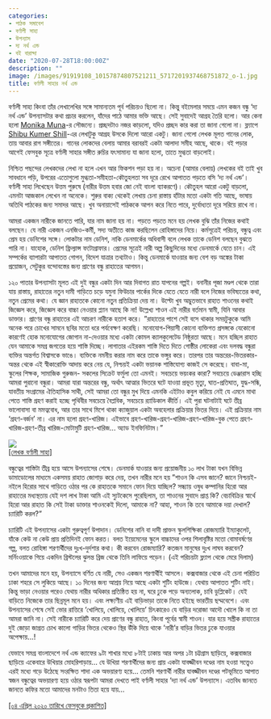 ```yaml
---
categories:
- পাঠক সমাবেশ
- বর্ণালী সাহা
- উপন্যাস
- দ্য নর্থ এন্ড
- বই বারান্দা
date: "2020-07-28T18:00:00Z"
description: ""
image: /images/91919108_10157874807521211_5717201937468751872_o-1.jpg
title: বর্ণালী সাহার নর্থ এন্ড
---
```

বর্ণালী সাহা কিংবা তাঁর লেখালেখির সঙ্গে সামান্যতম পূর্ব পরিচয়ও ছিলো না। কিন্তু বইমেলার সময়ে এমন কজন বন্ধু ‘দ্য নর্থ এন্ড’ উপন্যাসটার কথা প্রচার করলেন, যাঁদের পাঠে আমার ভক্তি আছে। সেই সুবাদেই আগ্রহ তৈরি হলো। আর কেনা হলো [Monika Muna](https://www.facebook.com/monikarashid?__tn__=%2CdK%2AF-R&eid=ARCdDK-L4Ku9RpR7JsG3YoF5oNTy8mf8JFTyKfpLx7UKKh54_LJ4uVeb5IVeZAYB1AxPlK-1-IGp9Gm9)-র সৌজন্যে। প্রচ্ছদটাও নজর কাড়লো, যদিও প্রচ্ছদ কার করা তা জানা গেলো না। ফ্ল্যাপে [Shibu Kumer Shill](https://www.facebook.com/shibu.shill?__tn__=%2CdK%2AF-R&eid=ARA-YBiW-jbYpFSd6eN9o72tJrQ9oY1JH8W4I1Ry3-TzenNk5wV3vakV3J_uoA7ETdHXRb2fvi4a3YoI)-এর লেখাটুকু আগ্রহ উসকে দিলো আরো একটু। জানা গেলো লেখক মূলত গানের লোক, তায় আবার রাগ সঙ্গীতের। গানের লোকদের বেলায় আমার বরাবরই একটা আলাদা সমীহ আছে, থাকে। বই পড়ার আগেই ফেসবুক সূত্রে বর্ণালী সাহার সঙ্গীত রুচির যৎসামান্য যা জানা হলো, তাতে মুগ্ধতা বাড়লোই।  
  
নিশ্চিত পছন্দের লেখকদের লেখা না হলে এখন আর ফিকশন পড়া হয় না। অচেনা (আমার বেলায়) লেখকের বই তাই খুব সাবধানে পড়ি, উপরের এতোগুলো মুগ্ধতা-সমীহতা-কৌতুহলতা সব দূরে রেখে আপাতত পড়তে বসি ‘দ্য নর্থ এন্ড’। বর্ণালী সাহা লিখেছেন উত্তম পুরুষে (নারীর উত্তম হবার জো নেই বাংলা ব্যাকরণে)। কৌতুহল আরো একটু বাড়লো, এমনটা আজকাল লেখেন না অনেকে। শুরুর বাক্য থেকেই লেখায় চেনা রাস্তায় হাঁটার মতো একটা গতি আছে, ভাষায় অতিথি পাঠকের জন্য সমাদর আছে। খুব অনায়াসেই পাঠককে আপন করে নিতে পারে, দুর্বোধ্যতা দূরে সরিয়ে রাখে না।  
  
আমরা একজন নারীকে জানতে পারি, যার নাম জানা হয় না। পড়তে পড়তে মনে হয় লেখক বুঝি তাঁর নিজের কথাই বলছেন। যে নারী একজন এনজিও-কর্মী, সদ্য অতীতে কাজ করছিলেন রোহিঙ্গাদের নিয়ে। কর্মসূত্রেই পরিচয়, বন্ধুত্ব এবং প্রেম হয় ডেনিশের সঙ্গে। লোকটার নাম ডেনিশ, নাকি ডেনমার্কের অধিবাসী বলে লেখক তাকে ডেনিশ বলছেন বুঝতে পারি না। যাহোক, ডেনিশ ফ্রিল্যান্স ফটোগ্রাফার। প্রেমের সূত্রেই নারী অল্প কিছুদিনের মধ্যে ডেনমার্কে যেতে চান। এই সম্পর্কের ব্যাপারটা আপাতত গোপন, বিদেশ যাত্রার তথ্যটাও। কিন্তু ডেনমার্কে যাওয়ার জন্য বেশ বড় অঙ্কের টাকা প্রয়োজন, সেটুকুর বন্দোবস্তের জন্য প্রাণের বন্ধু রাহাতের আগমন।  
  
১২০ পাতার উপন্যাসটা মূলত এই দুই বন্ধুর একটা দিন আর দিবাগত রাত যাপনের গল্পই। বনানীর পূজা মণ্ডপ থেকে তারা যায় রাস্তায়, রাহাতের নতুন দামী গাড়িতে চড়ে যমুনা ফিউচার পার্কের দিকে যেতে যেতে নারী বলে নিজের ভবিষ্যতের কথা, নতুন প্রেমের কথা। যে জ্ঞান রাহাতকে কোনো নতুন প্রতিক্রিয়া দেয় না। উল্টো খুব অদ্ভুতভাবে রাহাত শাওনের কথাই জিজ্ঞেস করে, জিজ্ঞেস করে বাচ্চা নেওয়ার প্ল্যান আছে কি না! উল্লেখ্য শাওন এই নারীর বর্তমান স্বামী, যিনি আবার ডাক্তার। প্রাণের বন্ধু রাহাতের এই আচরণ নারীকে হতাশ করে। ”রাহাতের পাশে সেই বসে থাকার সময়টুকুকে আমি অনেক পরে চোখের সামনে ছবির মতো ধরে পর্যবেক্ষণ করেছি। মনোযোগ-পিয়াসী কোনো ব্যক্তিগত প্রসঙ্গকে যেকোনো কারণেই হোক মনোযোগের জোগান না-দেওয়ার মধ্যে একটা কোমল ক্যালকুলেটেড নিষ্ঠুরতা আছে। মনে হচ্ছিল রাহাত যেন আমাকে সমগ্র জগতের হয়ে শাস্তি দিচ্ছে। লাগাতার এইরকম শাস্তি দিতে দিতে গোষ্ঠীর লোকেরা এবং দলবদ্ধ বন্ধুরা ব্যক্তির অন্তর্গত বিশ্বাসকে ভাঙে। ব্যক্তিকে নমনীয় করার নাম করে তাকে ভঙ্গুর করে। তারপর তার অন্তরের-ভিতরকার-অন্তর থেকে এই স্বীকারোক্তি আদায় করে নেয় যে, নিশ্চয়ই একটা ভয়ানক শাস্তিযোগ্য কাজই সে করেছে। বাবা-মা, স্কুলের শিক্ষক, সামাজিক গুরুজন- সকলের সিক্রেট ফর্মুলা তো এমনই। সবচেয়ে ভয়ংকর কারা? সবচেয়ে ডেঞ্জারাস হচ্ছি আমরা পুরানো বন্ধুরা। আমরা যারা অন্তরের বন্ধু, অর্থাৎ আত্মার ভিতরে ঘটে যাওয়া প্রভূত মৃত্যু, ঘাত-প্রতিঘাত, যুদ্ধ-সন্ধি, যাবতীয় সংগ্রামের ঐতিহাসিক সাথী, সেই আমরা তো বন্ধুর মুখ দিয়ে এমনকি এইটাও কবুল করিয়ে নেই যে এমনে মাথা পেতে শাস্তি গ্রহণ করাই হচ্ছে পৃথিবীর সবচেয়ে বৈপ্লবিক, সবচেয়ে র‌্যাডিকাল কীর্তি। এই পুরা ঘটনাটাই ঘটে তীব্র ভালোবাসা বা মমত্ববোধ, আর তার সাথে মিশে থাকা ক্যাজুয়াল একটা অবহেলার প্রক্রিয়ার ভিতর দিয়ে। এই প্রক্রিয়ার নাম ‘গ্রহণ-বর্জন’ না। এর নাম হলো গ্রহণ-খারিজ। এইভাবে গ্রহণ-খারিজ-গ্রহণ-খারিজ-গ্রহণ-খারিজ-বুক পেতে গ্রহণ-খারিজ-গ্রহণ-তীব্র খারিজ-মোটামুটি গ্রহণ-খারিজ... অ্যাড ইনফিনিটাম।”

![](/images/82344177_10157988264525600_8863867112217640960_o.jpg)  
[\[লেখক বর্ণালী সাহা\]](https://www.facebook.com/barnali.saha)

বন্ধুত্বের শাস্তিটা তীব্র হয়ে আসে উপন্যাসের শেষে। ডেনমার্ক যাওয়ার জন্য প্রয়োজনীয় ১০ লাখ টাকা যখন বিভিন্ন ডামাডোলের মাধ্যমে একসময় রাহাত জোগাড় করে দেয়, তখন নারীর মনে হয় ”শাওন কি এসব জানে? জানে নিশ্চয়ই-নইলে হিরোর সাথে গাড়িতে ওঠার পর কে রাহাতকে সমানে ফোন দিয়ে যাচ্ছিল? সন্ধ্যায় ওষুধ কম্পানির হিরো আর রাহাতের মধ্যস্থতায় যেই দশ লাখ টাকা আমি এই স্যুটকেসে পুরেছিলাম, তা শাওনের সুবাদে প্রাপ্ত কি? বেচাবিক্রির স্বার্থে হিরো আর রাহাত কি সেই টাকা ডাক্তার শাওনকেই দিলো, আমাকে না? আহা, শাওন কি তবে আমাকে দয়া দেখাল? চ্যারিটি করল?”  
  
চ্যারিটি এই উপন্যাসের একটা গুরুত্বপূর্ণ উপাদান। ডেনিশের নানি বা দাদী প্রাক্তন স্কুলশিক্ষিকা রোজম্যারি ইম্যাকুলেট, যাঁকে কেউ না কেউ প্রায় প্রতিদিনই ফোন করত। বলত ইয়েমেনের স্কুলে বাচ্চাদের ওপর শিলাবৃষ্টির মতো বোমাবর্ষণের গল্প, বলত রোহিঙ্গা শরণার্থীদের দুঃখ-দুর্দশার কথা। কী করবেন রোজম্যারি? কতজন মানুষের দুঃখ লাঘব করবেন? মর্নিংওয়াকে গিয়ে একদিন ব্রিস্টলের ঝুলন্ত ব্রিজ থেকে তিনি লাফিয়ে পড়েন। (এই পরিচয়টা ফ্ল্যাপ থেকে মেরে দিলাম)  
  
তখন আমাদের মনে হয়, উপন্যাসে বর্ণিত যে নারী, সেও একজন শরণার্থীই আসলে। কক্সবাজার থেকে এই চেনা পরিচিত ঢাকা শহরে সে লুকিয়ে আছে। ১০ দিনের জন্য আশ্রয় নিয়ে আছে একটা শুটিং হাউজে। যেথায় আপাতত শুটিং নাই। কিন্তু ভাড়া নেওয়ার পরেও যেথায় নারীর অধিকার প্রতিষ্ঠিত হয় না, ঘরে ঢুকে পড়ে অন্যলোক, চাবি ডুপ্লিকেট। যেই বাড়িতে নিজেকে তার ছিন্নমূল মনে হয়। এবং লক্ষ্যণীয় এই বাড়িভাড়া তাকে নিতে হইছে ভারতীয় ছদ্মবেশে। এবং উপন্যাসের শেষে সেই ভোর রাত্তিরে ‘খোলিয়ে, খোলিয়ে, খোলিয়ে’ চিৎকারেও যে বাড়ির দরোজা আদৌ খোলে কি না তা আমরা জানি না। সেই নারীকে চ্যারিটি করে দেয় প্রাণের বন্ধু রাহাত, কিংবা পূর্বের স্বামী শাওন। যার হয়ে সস্ত্রীক রাহাতের দুই জোড়া জাগ্রত চোখ কালো গাড়ির ভিতর থেকেও স্থির উঁকি দিয়ে থাকে ’নারী’র বাড়ির ভিতর ঢুকে যাওয়ার অপেক্ষায়...!  
  
যেভাবে সমগ্র বাংলাদেশে নর্থ এন্ড ক্যাফের ৯টা শাখার মধ্যে ৮টাই ঢাকায় আর অপর ১টা চট্টগ্রাম ছাড়িয়ে, কক্সবাজার ছাড়িয়ে একেবারে উখিয়ার মোহরিপাড়ায়... যে উখিয়া শরণার্থীদের জন্য প্রায় একটা যাবজ্জীবন দণ্ডের নাম হওয়া সত্ত্বেও এরই মধ্যে গড়ে উঠেছে সংরক্ষিত শাদা এক অভয়ারণ্য হয়ে... তেমনি শরণার্থী নারীর যাবজ্জীবন দণ্ডের পটভূমিতে আপাত স্বজন বন্ধুত্বের অভয়ারণ্য হয়ে ওঠার স্বরূপটা আমরা দেখতে পাই বর্ণালী সাহার ‘দ্যা নর্থ এন্ড’ উপন্যাসে। এতবিধ জানতে জানতে কফির মতো আমাদের মনটাও তিতা হয়ে যায়...

[\[০৪ এপ্রিল ২০২০ তারিখে ফেসবুকে প্রকাশিত\]](https://www.facebook.com/photo.php?fbid=10157874807511211&set=a.10157874807236211&type=3&theater)